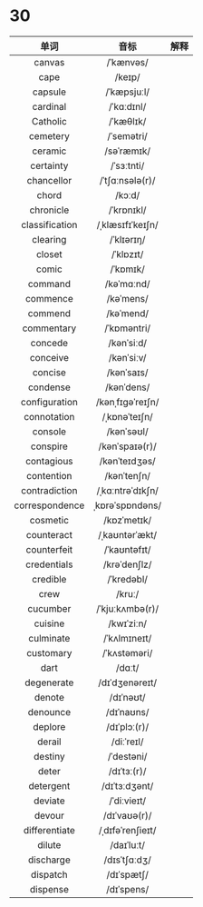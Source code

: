 # 30

|      单词      |       音标       | 解释 |
| :------------: | :--------------: | :--: |
|     canvas     |    /ˈkænvəs/     |      |
|      cape      |      /keɪp/      |      |
|    capsule     |   /ˈkæpsjuːl/    |      |
|    cardinal    |    /ˈkɑːdɪnl/    |      |
|    Catholic    |    /ˈkæθlɪk/     |      |
|    cemetery    |    /ˈsemətri/    |      |
|    ceramic     |    /səˈræmɪk/    |      |
|   certainty    |    /ˈsɜːtnti/    |      |
|   chancellor   | /ˈtʃɑːnsələ(r)/  |      |
|     chord      |      /kɔːd/      |      |
|   chronicle    |    /ˈkrɒnɪkl/    |      |
| classification | /ˌklæsɪfɪˈkeɪʃn/ |      |
|    clearing    |    /ˈklɪərɪŋ/    |      |
|     closet     |    /ˈklɒzɪt/     |      |
|     comic      |     /ˈkɒmɪk/     |      |
|    command     |    /kəˈmɑːnd/    |      |
|    commence    |    /kəˈmens/     |      |
|    commend     |    /kəˈmend/     |      |
|   commentary   |   /ˈkɒməntri/    |      |
|    concede     |    /kənˈsiːd/    |      |
|    conceive    |    /kənˈsiːv/    |      |
|    concise     |    /kənˈsaɪs/    |      |
|    condense    |    /kənˈdens/    |      |
| configuration  | /kənˌfɪɡəˈreɪʃn/ |      |
|  connotation   |  /ˌkɒnəˈteɪʃn/   |      |
|    console     |    /kənˈsəʊl/    |      |
|    conspire    |  /kənˈspaɪə(r)/  |      |
|   contagious   |  /kənˈteɪdʒəs/   |      |
|   contention   |   /kənˈtenʃn/    |      |
| contradiction  | /ˌkɑːntrəˈdɪkʃn/ |      |
| correspondence | ˌkɒrəˈspɒndəns/  |      |
|    cosmetic    |   /kɒzˈmetɪk/    |      |
|   counteract   |  /ˌkaʊntərˈækt/  |      |
|  counterfeit   |   /ˈkaʊntəfɪt/   |      |
|  credentials   |   /krəˈdenʃlz/   |      |
|    credible    |    /ˈkredəbl/    |      |
|      crew      |      /kruː/      |      |
|    cucumber    | /ˈkjuːkʌmbə(r)/  |      |
|    cuisine     |    /kwɪˈziːn/    |      |
|   culminate    |   /ˈkʌlmɪneɪt/   |      |
|   customary    |   /ˈkʌstəməri/   |      |
|      dart      |      /dɑːt/      |      |
|   degenerate   |  /dɪˈdʒenəreɪt/  |      |
|     denote     |    /dɪˈnəʊt/     |      |
|    denounce    |    /dɪˈnaʊns/    |      |
|    deplore     |   /dɪˈplɔː(r)/   |      |
|     derail     |    /diːˈreɪl/    |      |
|    destiny     |    /ˈdestəni/    |      |
|     deter      |   /dɪˈtɜː(r)/    |      |
|   detergent    |  /dɪˈtɜːdʒənt/   |      |
|    deviate     |   /ˈdiːvieɪt/    |      |
|     devour     |   /dɪˈvaʊə(r)/   |      |
| differentiate  | /ˌdɪfəˈrenʃieɪt/ |      |
|     dilute     |    /daɪˈluːt/    |      |
|   discharge    |   /dɪsˈtʃɑːdʒ/   |      |
|    dispatch    |    /dɪˈspætʃ/    |      |
|    dispense    |    /dɪˈspens/    |      |
